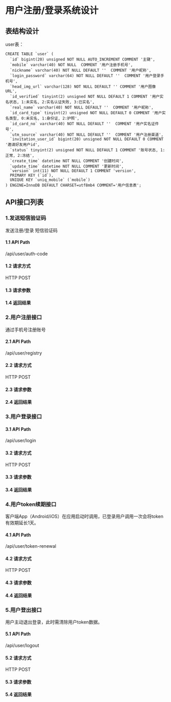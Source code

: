 # 用户注册/登录系统设计

## 表结构设计
user表：
```
CREATE TABLE `user` (
  `id` bigint(20) unsigned NOT NULL AUTO_INCREMENT COMMENT '主键',
  `mobile` varchar(40) NOT NULL  COMMENT '用户注册手机号',
  `nickname` varchar(40) NOT NULL DEFAULT ''  COMMENT '用户昵称',
  `login_password` varchar(64) NOT NULL DEFAULT ''  COMMENT '用户登录手机号',
  `head_img_url` varchar(128) NOT NULL DEFAULT '' COMMENT '用户图像URL',
  `id_verified` tinyint(2) unsigned NOT NULL DEFAULT 1 COMMENT '用户实名状态, 1:未实名, 2:实名认证失败, 3:已实名',
  `real_name` varchar(40) NOT NULL DEFAULT ''  COMMENT '用户昵称',
  `id_card_type` tinyint(2) unsigned NOT NULL DEFAULT 0 COMMENT '用户实名类型, 0:未实名, 1:身份证, 2:护照',
  `id_card_no` varchar(40) NOT NULL DEFAULT ''  COMMENT '用户实名证件号',
  `utm_source` varchar(40) NOT NULL DEFAULT ''  COMMENT '用户注册渠道',
  `invitation_user_id` bigint(20) unsigned NOT NULL DEFAULT 0 COMMENT '邀请好友用户id',
  `status` tinyint(2) unsigned NOT NULL DEFAULT 1 COMMENT '账号状态, 1:正常, 2:冻结',
  `create_time` datetime NOT NULL COMMENT '创建时间',
  `update_time` datetime NOT NULL COMMENT '更新时间',
  `version` int(11) NOT NULL DEFAULT 1 COMMENT 'version',
  PRIMARY KEY (`id`),
  UNIQUE KEY `uniq_mobile` (`mobile`)
) ENGINE=InnoDB DEFAULT CHARSET=utf8mb4 COMMENT='用户信息表';
```

## API接口列表
### 1.发送短信验证码
发送注册/登录 短信验证码

#### 1.1 API Path
/api/user/auth-code
#### 1.2 请求方式
HTTP POST

#### 1.3 请求参数


#### 1.4 返回结果


### 2.用户注册接口
通过手机号注册账号

#### 2.1 API Path
/api/user/registry
#### 2.2 请求方式
HTTP POST

#### 2.3 请求参数


#### 2.4 返回结果


### 3.用户登录接口
#### 3.1 API Path
/api/user/login
#### 3.2 请求方式
HTTP POST

#### 3.3 请求参数


#### 3.4 返回结果


### 4.用户token续期接口
客户端App（Android/iOS）在应用启动时调用，已登录用户调用一次会将token有效期延长1天。

#### 4.1 API Path
/api/user/token-renewal
#### 4.2 请求方式
HTTP POST

#### 4.3 请求参数


#### 4.4 返回结果


### 5.用户登出接口
用户主动退出登录，此时需清除用户token数据。

#### 5.1 API Path
/api/user/logout
#### 5.2 请求方式
HTTP POST

#### 5.3 请求参数


#### 5.4 返回结果
